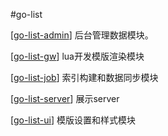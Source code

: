 #go-list						

[[go-list-admin](https://github.com/coder2free/go-list/tree/master/go-list-admin)] 后台管理数据模块。

[[go-list-gw](https://github.com/coder2free/go-list/tree/master/go-list-gw)] lua开发模版渲染模块

[[go-list-job](https://github.com/coder2free/go-list/tree/master/go-list-job)] 索引构建和数据同步模块

[[go-list-server](https://github.com/coder2free/go-list/tree/master/go-list-server)] 展示server

[[go-list-ui](https://github.com/coder2free/go-list/tree/master/go-list-ui)] 模版设置和样式模块

